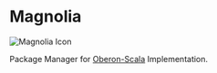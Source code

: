 # Magnolia
<img src="data/images/magnolia_icon.png" alt="Magnolia Icon">

Package Manager for [Oberon-Scala](https://github.com/UnBCIC-TP2/Oberon-Scala) Implementation.
